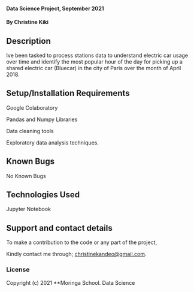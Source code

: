 

#### Data Science Project, September 2021
#### By **Christine Kiki**
## Description

Ive been tasked to process stations data to understand electric car usage over time and identify the most popular hour of the day for picking up a shared electric car (Bluecar) in the city of Paris over the month of April 2018.
## Setup/Installation Requirements
Google Colaboratory

Pandas and Numpy Libraries

Data cleaning tools

Exploratory data analysis techniques.
## Known Bugs
No Known Bugs
## Technologies Used
Jupyter Notebook
## Support and contact details
To make a contribution to the code or any part of the project,

Kindly contact me through; christinekandeo@gmail.com.
### License
Copyright (c) 2021 **Moringa School. Data Science
  
